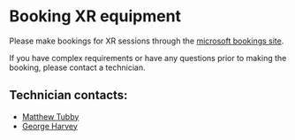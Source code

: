 # Booking XR equipment

Please make bookings for XR sessions through the [microsoft bookings site](https://outlook.office365.com/owa/calendar/XRSessions@cccu.onmicrosoft.com/bookings/).

If you have complex requirements or have any questions prior to making the booking, please contact a technician.

## Technician contacts:
* [Matthew Tubby](mailto:matthew.tubby@canterbury.ac.uk)
* [George Harvey](mailto:george.harvey@canterbury.ac.uk)
